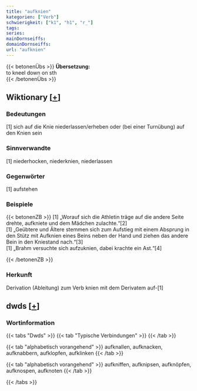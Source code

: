 ```yaml
---
title: "aufknien"
kategorien: ["Verb"]
schwierigkeit: ["k1", "h1", "r_"]
tags:
series:
mainDornseiffs:
domainDornseiffs:
url: "aufknien"
---
```


{{< betonenÜbs >}}
**Übersetzung:**  
to kneel down on sth  
{{< /betonenÜbs >}}

## Wiktionary [[+](https://de.wiktionary.org/wiki/aufknien)]

### Bedeutungen
[1] sich auf die Knie niederlassen/erheben oder (bei einer Turnübung) auf den Knien sein  

### Sinnverwandte
[1] niederhocken, niederknien, niederlassen  

### Gegenwörter
[1] aufstehen  

### Beispiele
{{< betonenZB >}}
[1] „Worauf sich die Athletin träge auf die andere Seite drehte, aufkniete und dem Mädchen zulachte.“[2]  
[1] „Geübtere und Ältere stemmen sich zum Aufstieg mit einem Absprung in den Stütz mit Aufknien eines Beins neben der Hand und ziehen das andere Bein in den Kniestand nach.“[3]  
[1] „Brahm versuchte sich aufzuknien, dabei krachte ein Ast.“[4]  

{{< /betonenZB >}}
### Herkunft
Derivation (Ableitung) zum Verb knien mit dem Derivatem auf-[1]  



## dwds [[+](https://www.dwds.de/wb/aufknien)]

### Wortinformation
{{< tabs "Dwds" >}}
{{< tab "Typische Verbindungen" >}}
{{< /tab >}}

{{< tab "alphabetisch vorangehend" >}}
aufknallen, aufknacken, aufknabbern, aufklopfen, aufklinken
{{< /tab >}}

{{< tab "alphabetisch vorangehend" >}}
aufkniffen, aufknipsen, aufknöpfen, aufknospen, aufknoten
{{< /tab >}}

{{< /tabs >}}

